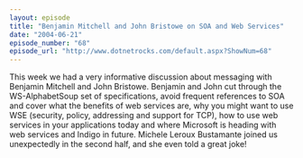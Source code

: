 ```yaml
---
layout: episode
title: "Benjamin Mitchell and John Bristowe on SOA and Web Services"
date: "2004-06-21"
episode_number: "68"
episode_url: "http://www.dotnetrocks.com/default.aspx?ShowNum=68"
---
```


This week we had a very informative discussion about messaging with Benjamin Mitchell and John Bristowe. Benjamin and John cut through the WS-AlphabetSoup set of specifications, avoid frequent references to SOA and cover what the benefits of web services are, why you might want to use WSE (security, policy, addressing and support for TCP), how to use web services in your applications today and where Microsoft is heading with web services and Indigo in future.  Michele Leroux Bustamante joined us unexpectedly in the second half, and she even told a great joke!
